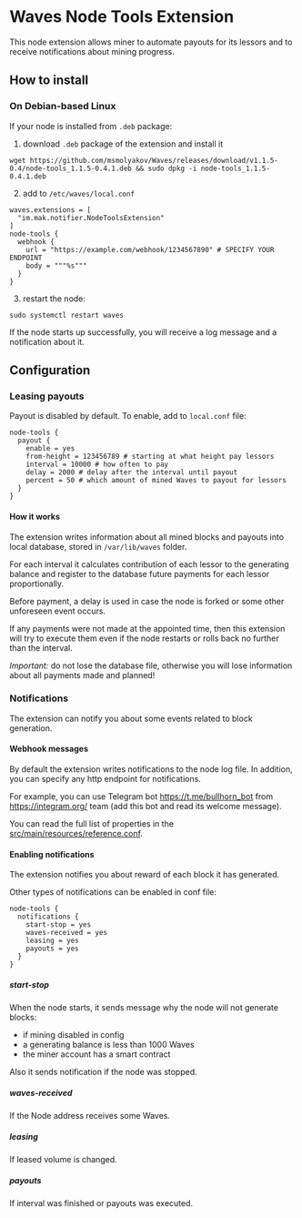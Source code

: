 # Waves Node Tools Extension

This node extension allows miner to automate payouts for its lessors and to receive notifications about mining progress.

## How to install

### On Debian-based Linux
If your node is installed from `.deb` package:
1. download `.deb` package of the extension and install it
```
wget https://github.com/msmolyakov/Waves/releases/download/v1.1.5-0.4/node-tools_1.1.5-0.4.1.deb && sudo dpkg -i node-tools_1.1.5-0.4.1.deb
```
2. add to `/etc/waves/local.conf`
```
waves.extensions = [
  "im.mak.notifier.NodeToolsExtension"
]
node-tools {
  webhook {
    url = "https://example.com/webhook/1234567890" # SPECIFY YOUR ENDPOINT
    body = """%s"""
  }
}
```
3. restart the node:
```
sudo systemctl restart waves
```

If the node starts up successfully, you will receive a log message and a notification about it.

## Configuration

### Leasing payouts

Payout is disabled by default. To enable, add to `local.conf` file:

```
node-tools {
  payout {
    enable = yes
    from-height = 123456789 # starting at what height pay lessors
    interval = 10000 # how often to pay
    delay = 2000 # delay after the interval until payout
    percent = 50 # which amount of mined Waves to payout for lessors
  }
}
```

#### How it works

The extension writes information about all mined blocks and payouts into local database, stored in `/var/lib/waves` folder.

For each interval it calculates contribution of each lessor to the generating balance and register to the database future payments for each lessor proportionally.

Before payment, a delay is used in case the node is forked or some other unforeseen event occurs.

If any payments were not made at the appointed time, then this extension will try to execute them even if the node restarts or rolls back no further than the interval.

*Important:* do not lose the database file, otherwise you will lose information about all payments made and planned!

### Notifications

The extension can notify you about some events related to block generation.

#### Webhook messages

By default the extension writes notifications to the node log file. In addition, you can specify any http endpoint for notifications.

For example, you can use Telegram bot https://t.me/bullhorn_bot from https://integram.org/ team (add this bot and read its welcome message).

You can read the full list of properties in the [src/main/resources/reference.conf](reference.conf).

#### Enabling notifications

The extension notifies you about reward of each block it has generated.

Other types of notifications can be enabled in conf file:
```
node-tools {
  notifications {
    start-stop = yes
    waves-received = yes
    leasing = yes
    payouts = yes
  }
}
```

##### start-stop
When the node starts, it sends message why the node will not generate blocks:
- if mining disabled in config
- a generating balance is less than 1000 Waves
- the miner account has a smart contract

Also it sends notification if the node was stopped.

##### waves-received
If the Node address receives some Waves.

##### leasing
If leased volume is changed.

##### payouts
If interval was finished or payouts was executed.
